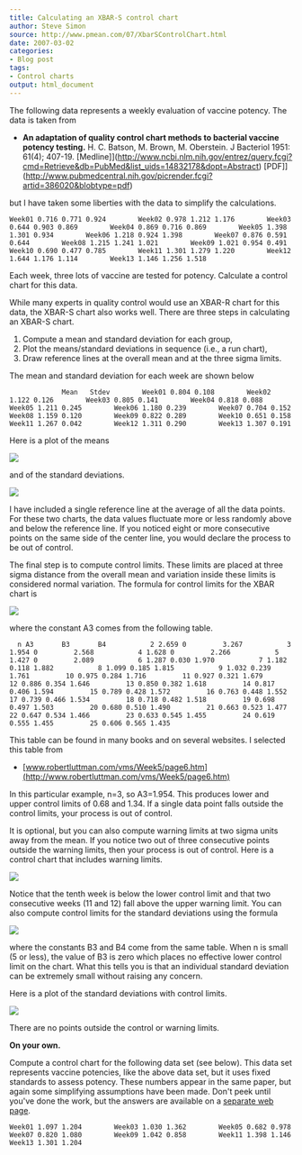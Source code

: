 ```yaml
---
title: Calculating an XBAR-S control chart
author: Steve Simon
source: http://www.pmean.com/07/XbarSControlChart.html
date: 2007-03-02
categories:
- Blog post
tags:
- Control charts
output: html_document
---
```

The following data represents a weekly evaluation of vaccine potency.
The data is taken from

-   **An adaptation of quality control chart methods to bacterial
    vaccine potency testing.** H. C. Batson, M. Brown, M. Oberstein. J
    Bacteriol 1951: 61(4); 407-19.
    [Medline]](http://www.ncbi.nlm.nih.gov/entrez/query.fcgi?cmd=Retrieve&db=PubMed&list_uids=14832178&dopt=Abstract)
    [PDF]](http://www.pubmedcentral.nih.gov/picrender.fcgi?artid=386020&blobtype=pdf)

but I have taken some liberties with the data to simplify the
calculations.

`Week01 0.716 0.771 0.924        Week02 0.978 1.212 1.176        Week03 0.644 0.903 0.869        Week04 0.869 0.716 0.869        Week05 1.398 1.301 0.934        Week06 1.218 0.924 1.398        Week07 0.876 0.591 0.644        Week08 1.215 1.241 1.021        Week09 1.021 0.954 0.491        Week10 0.690 0.477 0.785        Week11 1.301 1.279 1.220        Week12 1.644 1.176 1.114        Week13 1.146 1.256 1.518`

Each week, three lots of vaccine are tested for potency. Calculate a
control chart for this data.

While many experts in quality control would use an XBAR-R chart for
this data, the XBAR-S chart also works well. There are three steps in
calculating an XBAR-S chart.

1.  Compute a mean and standard deviation for each group,
2.  Plot the means/standard deviations in sequence (i.e., a run
    chart),
3.  Draw reference lines at the overall mean and at the three sigma
    limits.

The mean and standard deviation for each week are shown below

`             Mean   Stdev        Week01 0.804 0.108        Week02 1.122 0.126        Week03 0.805 0.141        Week04 0.818 0.088        Week05 1.211 0.245        Week06 1.180 0.239        Week07 0.704 0.152        Week08 1.159 0.120        Week09 0.822 0.289        Week10 0.651 0.158        Week11 1.267 0.042        Week12 1.311 0.290        Week13 1.307 0.191`

Here is a plot of the means

![](http://www.pmean.com/images/images/07/XbarSControlChart01.gif)

and of the standard deviations.

![](http://www.pmean.com/images/images/07/XbarSControlChart02.gif)

I have included a single reference line at the average of all the data
points. For these two charts, the data values fluctuate more or less
randomly above and below the reference line. If you noticed eight or
more consecutive points on the same side of the center line, you would
declare the process to be out of control.

The final step is to compute control limits. These limits are placed
at three sigma distance from the overall mean and variation inside
these limits is considered normal variation. The formula for control
limits for the XBAR chart is

![](http://www.pmean.com/images/images/07/XbarSControlChart03.gif)

where the constant A3 comes from the following table.

`  n A3       B3       B4           2 2.659 0         3.267           3 1.954 0         2.568           4 1.628 0         2.266           5 1.427 0         2.089           6 1.287 0.030 1.970           7 1.182 0.118 1.882           8 1.099 0.185 1.815           9 1.032 0.239 1.761         10 0.975 0.284 1.716         11 0.927 0.321 1.679         12 0.886 0.354 1.646         13 0.850 0.382 1.618         14 0.817 0.406 1.594         15 0.789 0.428 1.572         16 0.763 0.448 1.552         17 0.739 0.466 1.534         18 0.718 0.482 1.518         19 0.698 0.497 1.503         20 0.680 0.510 1.490         21 0.663 0.523 1.477         22 0.647 0.534 1.466         23 0.633 0.545 1.455         24 0.619 0.555 1.455         25 0.606 0.565 1.435`

This table can be found in many books and on several websites. I
selected this table from

-   [www.robertluttman.com/vms/Week5/page6.htm](http://www.robertluttman.com/vms/Week5/page6.htm)

In this particular example, n=3, so A3=1.954. This produces lower and
upper control limits of 0.68 and 1.34. If a single data point falls
outside the control limits, your process is out of control.

It is optional, but you can also compute warning limits at two sigma
units away from the mean. If you notice two out of three consecutive
points outside the warning limits, then your process is out of
control. Here is a control chart that includes warning limits.

![](http://www.pmean.com/images/images/07/XbarSControlChart04.gif)

Notice that the tenth week is below the lower control limit and that
two consecutive weeks (11 and 12) fall above the upper warning limit.
You can also compute control limits for the standard deviations using
the formula

![](http://www.pmean.com/images/images/07/XbarSControlChart05.gif)

where the constants B3 and B4 come from the same table. When n is
small (5 or less), the value of B3 is zero which places no effective
lower control limit on the chart. What this tells you is that an
individual standard deviation can be extremely small without raising
any concern.

Here is a plot of the standard deviations with control limits.

![](http://www.pmean.com/images/images/07/XbarSControlChart06.gif)

There are no points outside the control or warning limits.

**On your own.**

Compute a control chart for the following data set (see below). This
data set represents vaccine potencies, like the above data set, but it
uses fixed standards to assess potency. These numbers appear in the
same paper, but again some simplifying assumptions have been made.
Don't peek until you've done the work, but the answers are available
on a [separate web page](XbarSControlChartAnswers.html).

`Week01 1.097 1.204        Week03 1.030 1.362        Week05 0.682 0.978        Week07 0.820 1.080        Week09 1.042 0.858        Week11 1.398 1.146        Week13 1.301 1.204`
